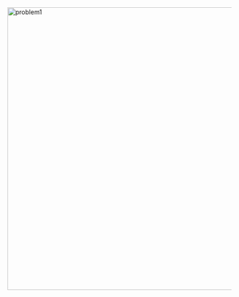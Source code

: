 
<img width="635" alt="problem1" src="https://github.com/user-attachments/assets/cde5d72c-8750-4139-a10e-14e3f00b5d07">

